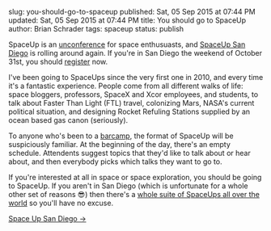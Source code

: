 slug: you-should-go-to-spaceup
published: Sat, 05 Sep 2015 at 07:44 PM
updated: Sat, 05 Sep 2015 at 07:44 PM
title: You should go to SpaceUp
author: Brian Schrader
tags: spaceup
status: publish

SpaceUp is an [unconference][1] for space enthusuasts, and [SpaceUp San
Diego][2] is rolling around again. If you're in San Diego the weekend of October 31st, you should [register][3] now. 

[1]: http://spaceup.org
[2]: http://spaceup.org/near-you/san-diego/
[3]: http://spaceup.org/near-you/san-diego/

I've been going to SpaceUps since the very first one in 2010, and every time it's a fantastic experience. People come from all different walks of life: space bloggers, professors, SpaceX and Xcor employees, and students, to talk about Faster Than Light (FTL) travel, colonizing Mars, NASA's current political situation, and designing Rocket Refuling Stations supplied by an ocean based gas canon (seriously).

To anyone who's been to a [barcamp][4], the format of SpaceUp will be
suspiciously familiar. At the beginning of the day, there's an empty schedule.
Attendents suggest topics that they'd like to talk about or hear about, and
then everybody picks which talks they want to go to. 

If you're interested at all in space or space exploration, you should be going
to SpaceUp. If you aren't in San Diego (which is unfortunate for a whole
other set of reasons &#128526;) then there's a [whole suite of SpaceUps all over
the world][5] so you'll have no excuse.

[Space Up San Diego &#8594;](http://spaceup.org)

[4]: https://en.wikipedia.org/wiki/BarCamp
[5]: http://spaceup.org/near-you/

